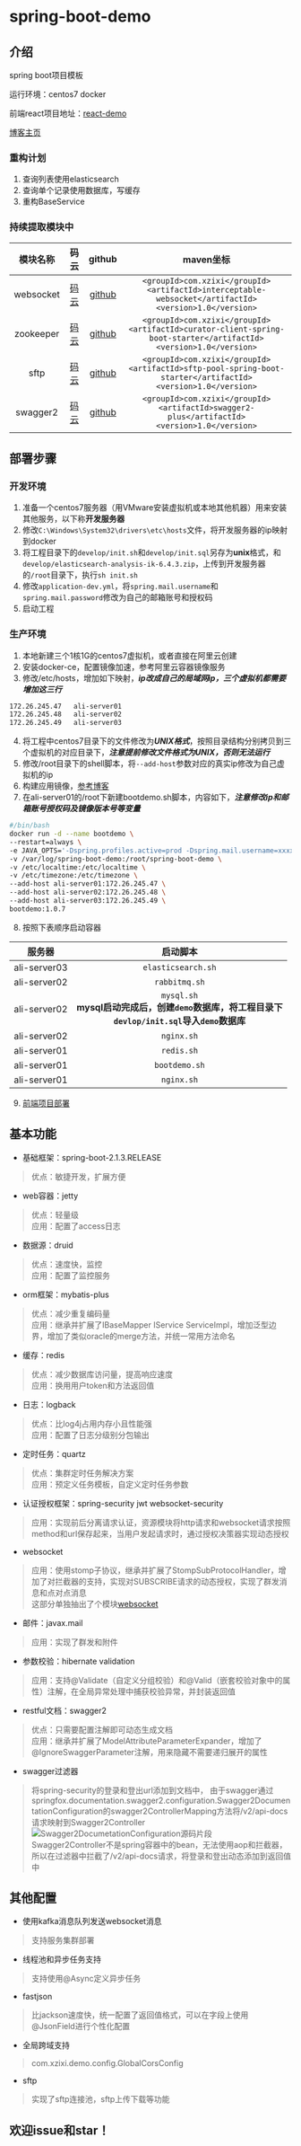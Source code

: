 # spring-boot-demo

## 介绍

spring boot项目模板

运行环境：centos7 docker

前端react项目地址：<a href="https://gitee.com/xuelingkang/react-demo" target="_blank">react-demo</a>

<a href="https://blog.csdn.net/qq_35433926" target="_blank">博客主页</a>

### 重构计划

1. 查询列表使用elasticsearch
2. 查询单个记录使用数据库，写缓存
3. 重构BaseService

### 持续提取模块中

| 模块名称 | 码云 | github | maven坐标 |
| :---: | :---: | :---: | :---: |
| websocket | <a href="https://gitee.com/xuelingkang/websocket" target="_blank">码云</a> | <a href="https://github.com/xuelingkang/websocket" target="_blank">github</a> | `<groupId>com.xzixi</groupId>`<br>`<artifactId>interceptable-websocket</artifactId>`<br>`<version>1.0</version>` |
| zookeeper | <a href="https://gitee.com/xuelingkang/zookeeper" target="_blank">码云</a> | <a href="https://github.com/xuelingkang/zookeeper" target="_blank">github</a> | `<groupId>com.xzixi</groupId>`<br>`<artifactId>curator-client-spring-boot-starter</artifactId>`<br>`<version>1.0</version>` |
| sftp | <a href="https://gitee.com/xuelingkang/sftp" target="_blank">码云</a> | <a href="https://github.com/xuelingkang/sftp" target="_blank">github</a> | `<groupId>com.xzixi</groupId>`<br>`<artifactId>sftp-pool-spring-boot-starter</artifactId>`<br>`<version>1.0</version>` |
| swagger2 | <a href="https://gitee.com/xuelingkang/swagger2" target="_blank">码云</a> | <a href="https://github.com/xuelingkang/swagger2" target="_blank">github</a> | `<groupId>com.xzixi</groupId>`<br>`<artifactId>swagger2-plus</artifactId>`<br>`<version>1.0</version>` |

## 部署步骤

### 开发环境

1. 准备一个centos7服务器（用VMware安装虚拟机或本地其他机器）用来安装其他服务，以下称**开发服务器**
2. 修改`C:\Windows\System32\drivers\etc\hosts`文件，将开发服务器的ip映射到docker
3. 将工程目录下的`develop/init.sh`和`develop/init.sql`另存为**unix**格式，和`develop/elasticsearch-analysis-ik-6.4.3.zip`，上传到开发服务器的`/root`目录下，执行`sh init.sh`
4. 修改`application-dev.yml`，将`spring.mail.username`和`spring.mail.password`修改为自己的邮箱账号和授权码
5. 启动工程

### 生产环境

1. 本地新建三个1核1G的centos7虚拟机，或者直接在阿里云创建
2. 安装docker-ce，配置镜像加速，参考阿里云容器镜像服务
3. 修改/etc/hosts，增加如下映射，***ip改成自己的局域网ip，三个虚拟机都需要增加这三行***

```bash
172.26.245.47   ali-server01
172.26.245.48   ali-server02
172.26.245.49   ali-server03
```

4. 将工程中centos7目录下的文件修改为***UNIX格式***，按照目录结构分别拷贝到三个虚拟机的对应目录下，***注意提前修改文件格式为UNIX，否则无法运行***
5. 修改/root目录下的shell脚本，将`--add-host`参数对应的真实ip修改为自己虚拟机的ip
6. 构建应用镜像，<a href="https://blog.csdn.net/qq_35433926/article/details/95969980" target="_blank">参考博客</a>
7. 在ali-server01的/root下新建bootdemo.sh脚本，内容如下，***注意修改ip和邮箱账号授权码及镜像版本号等变量***

```bash
#/bin/bash
docker run -d --name bootdemo \
--restart=always \
-e JAVA_OPTS='-Dspring.profiles.active=prod -Dspring.mail.username=xxxxxx@163.com -Dspring.mail.password=xxxxxx' \
-v /var/log/spring-boot-demo:/root/spring-boot-demo \
-v /etc/localtime:/etc/localtime \
-v /etc/timezone:/etc/timezone \
--add-host ali-server01:172.26.245.47 \
--add-host ali-server02:172.26.245.48 \
--add-host ali-server03:172.26.245.49 \
bootdemo:1.0.7
```

8. 按照下表顺序启动容器

| 服务器 | 启动脚本 |
| :---: | :---: |
| ali-server03 | `elasticsearch.sh` |
| ali-server02 | `rabbitmq.sh` |
| ali-server02 | `mysql.sh`<br>**mysql启动完成后，创建`demo`数据库，将工程目录下<br>`devlop/init.sql`导入`demo`数据库** |
| ali-server02 | `nginx.sh` |
| ali-server01 | `redis.sh` |
| ali-server01 | `bootdemo.sh` |
| ali-server01 | `nginx.sh` |

9. <a href="https://gitee.com/xuelingkang/react-demo" target="_blank">前端项目部署</a>

## 基本功能

* 基础框架：spring-boot-2.1.3.RELEASE
>优点：敏捷开发，扩展方便

* web容器：jetty
>优点：轻量级<br>
应用：配置了access日志

* 数据源：druid
>优点：速度快，监控<br>
应用：配置了监控服务

* orm框架：mybatis-plus
>优点：减少重复编码量<br>
应用：继承并扩展了IBaseMapper IService ServiceImpl，增加泛型边界，增加了类似oracle的merge方法，并统一常用方法命名

* 缓存：redis
>优点：减少数据库访问量，提高响应速度<br>
应用：换用用户token和方法返回值

* 日志：logback
>优点：比log4j占用内存小且性能强<br>
应用：配置了日志分级别分包输出

* 定时任务：quartz
>优点：集群定时任务解决方案<br>
应用：预定义任务模板，自定义定时任务参数

* 认证授权框架：spring-security jwt websocket-security
>应用：实现前后分离请求认证，资源模块将http请求和websocket请求按照method和url保存起来，当用户发起请求时，通过授权决策器实现动态授权

* websocket
>应用：使用stomp子协议，继承并扩展了StompSubProtocolHandler，增加了对拦截器的支持，实现对SUBSCRIBE请求的动态授权，实现了群发消息和点对点消息<br>
这部分单独抽出了个模块<a href="https://gitee.com/xuelingkang/websocket" target="_blank">websocket</a>

* 邮件：javax.mail
>应用：实现了群发和附件

* 参数校验：hibernate validation
>应用：支持@Validate（自定义分组校验）和@Valid（嵌套校验对象中的属性）注解，在全局异常处理中捕获校验异常，并封装返回值

* restful文档：swagger2
>优点：只需要配置注解即可动态生成文档<br>
应用：继承并扩展了ModelAttributeParameterExpander，增加了@IgnoreSwaggerParameter注解，用来隐藏不需要递归展开的属性

* swagger过滤器
>将spring-security的登录和登出url添加到文档中，
由于swagger通过springfox.documentation.swagger2.configuration.Swagger2DocumentationConfiguration的swagger2ControllerMapping方法将/v2/api-docs请求映射到Swagger2Controller<br>
![Swagger2DocumetationConfiguration源码片段](https://images.gitee.com/uploads/images/2019/0724/154915_eb28248c_1672679.png "Swagger2DocumetationConfiguration.png")<br>
Swagger2Controller不是spring容器中的bean，无法使用aop和拦截器，所以在过滤器中拦截了/v2/api-docs请求，将登录和登出动态添加到返回值中

## 其他配置

* 使用kafka消息队列发送websocket消息
>支持服务集群部署

* 线程池和异步任务支持
>支持使用@Async定义异步任务

* fastjson
>比jackson速度快，统一配置了返回值格式，可以在字段上使用@JsonField进行个性化配置

* 全局跨域支持
>com.xzixi.demo.config.GlobalCorsConfig

* sftp
>实现了sftp连接池，sftp上传下载等功能

## 欢迎issue和star！
